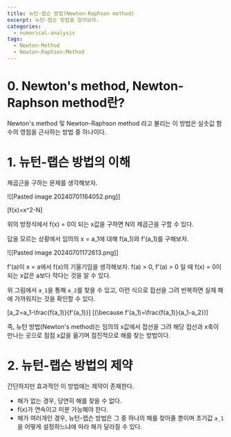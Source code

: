 ```yaml
---
title: 뉴턴-랩슨 방법(Newton-Raphson method)
excerpt: 뉴턴-랩슨 방법을 알아보자.
categories:
  - numerical-analysis
tags:
  - Newton-Method
  - Newton-Raphson-Method
---
```

# 0. Newton's method, Newton-Raphson method란?

Newton's method 및 Newton-Raphson method 라고 불리는 이 방법은 실숫값 함수의 영점을 근사하는 방법 중 하나이다.


# 1. 뉴턴-랩슨 방법의 이해

제곱근을 구하는 문제를 생각해보자. 

![[Pasted image 20240701164052.png]]

\[f(x)=x^2-N\]

위의 방정식에서 f(x) = 0이 되는 x값을 구하면 N의 제곱근을 구할 수 있다.

답을 모르는 상황에서 임의의 x = a_1에 대해 f(a_1)와 f'(a_1)를 구해보자.

![[Pasted image 20240701172613.png]]

f'(a)이 x = a에서 f(x)의 기울기임을 생각해보자.
f(a) > 0, f'(a) > 0 일 때 f(x) = 0이 되는 x값은 a보다 작다는 것을 알 수 있다.

위 그림에서 `a_1`을 통해 `a_2`를 찾을 수 있고, 이런 식으로 접선을 그려 반복하면 실제 해에 가까워지는 것을 확인할 수 있다.

\[a_2=a_1-\frac{f(a_1)}{f'(a_1)}\]
\[(\because f'(a_1)=\frac{f(a_1)}{a_1-a_2})\]

즉, 뉴턴 방법(Newton's method)는 임의의 x값에서 접선을 그려 해당 접선과 x축이 만나는 곳으로 점점 x값을 옮기며 점진적으로 해를 찾는 방법이다.

# 2. 뉴턴-랩슨 방법의 제약

간단하지만 효과적인 이 방법에는 제약이 존재한다.

- 해가 없는 경우, 당연히 해를 찾을 수 없다.
- f(x)가 연속이고 미분 가능해야 한다.
- 해가 여러개인 경우, 뉴턴-랩슨 방법은 그 중 하나의 해를 찾아줄 뿐이며 초기값 `a_1`을 어떻게 설정하느냐에 따라 해가 달라질 수 있다.

